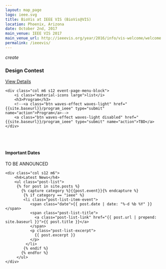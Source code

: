 ```yaml
---
layout: map_page
logo: ieee.svg
title: BioVis at IEEE VIS (BioVis@VIS)
location: Phoenix, Arizona
date: October 2nd, 2017
main_venue: IEEE VIS 2017
main_venue_url: http://ieeevis.org/year/2016/info/vis-welcome/welcome
permalink: /ieeevis/
---
```


<!--
<div style="background-color: #f2f2f2; border-style: solid; border-color: #009e9d; padding: 5px;">
<h3> Additional details for BioVis@VIS 2017 will be announced soon. In the meantime check out last year's event <a href="http://biovis.net/2016/ieeevis">BioVis@VIS</a>, and our future event co-located with <a href= "http://biovis.net/2017/ismb">ISMB 2017</a> </h3>
</div>
-->

<div class="row center-align">
<!--
    <div class="col m4 s12 event-page-menu-block">

     <i class="material-icons large">people</i>
     <h3>Call for Participation</h3>

     <a class="btn waves-effect waves-light disabled" href="{{site.baseurl}}/cfp_vis" type="submit" name="action">TBD</a>
    </div>

    <div class="col m4 s12 event-page-menu-block">
     <i class="material-icons large">file_upload</i>
     <h3>Paper Submission Info</h3>
     <a class="btn waves-effect waves-light disabled" href="{{site.baseurl}}/papers" type="submit" name="action">TBD</a>
    </div>


    <div class="col m4 s12 event-page-menu-block">
         <i class="material-icons large">file_upload</i>
         <h3>Poster Submission Info</h3>
         <a class="btn waves-effect waves-light disabled" href="{{site.baseurl}}/posters_ieee" type="submit" name="action">TBD</a>
        </div>

</div>

<div class="row center-align">
-->
    <div class="col m6 s12 event-page-menu-block">
        <i class="material-icons large">create</i>
        <h3>Design Contest</h3>
        <a class="btn waves-effect waves-light" href="{{site.baseurl}}/designContest_vis" type="submit" name="action">View Details</a>
    </div>

    <div class="col m6 s12 event-page-menu-block">
        <i class="material-icons large">list</i>
        <h3>Program</h3>
        <!--<a class="btn waves-effect waves-light" href="{{site.baseurl}}/program_ieee" type="submit" name="action">Program</a>-->
        <a class="btn waves-effect waves-light disabled" href="{{site.baseurl}}/program_ieee" type="submit" name="action">TBD</a>
    </div>
</div>

<br/>
<br/>

<div class="row left-align">
    <div class="col s12 m6">
        <h4>Important Dates</h4>
        <p> TO BE ANNOUNCED</p>
    </div>

    <div class="col s12 m6">
        <h4>Latest News</h4>
        <ul class="post-list">
         {% for post in site.posts %}
           {% capture category %}{{post.event}}{% endcapture %}
            {% if category == "ieee" %}
            <li class="post-list-item-event">
               <span class="date">{{ post.date | date: "%-d %b %Y" }}</span>
               <span class="post-list-title">
                 <a class="post-list-link" href="{{ post.url | prepend: site.baseurl }}">{{ post.title }}</a>
               </span>
               <p class="post-list-excerpt">
                 {{ post.excerpt }}
               </p>              
             </li>
            {% endif %}
           {% endfor %}
         </ul>
    </div>
</div>
